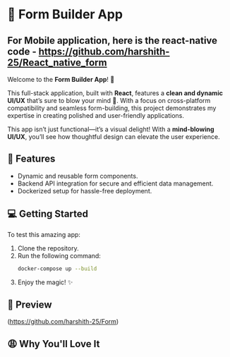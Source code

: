 # 📝 Form Builder App
## For Mobile application, here is the react-native code - https://github.com/harshith-25/React_native_form
Welcome to the **Form Builder App**! 🎉

This full-stack application, built with **React**, features a **clean and dynamic UI/UX** that’s sure to blow your mind 🤯. With a focus on cross-platform compatibility and seamless form-building, this project demonstrates my expertise in creating polished and user-friendly applications.

This app isn’t just functional—it’s a visual delight! With a **mind-blowing UI/UX**, you’ll see how thoughtful design can elevate the user experience.

## 🚀 Features
- Dynamic and reusable form components.
- Backend API integration for secure and efficient data management.
- Dockerized setup for hassle-free deployment.

## 💻 Getting Started

To test this amazing app:
1. Clone the repository.
2. Run the following command:
   ```bash
   docker-compose up --build
   ```
3. Enjoy the magic! ✨

## 🌟 Preview

(https://github.com/harshith-25/Form)

## 😩 Why You'll Love It
